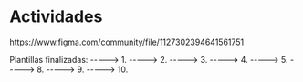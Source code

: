 # Actividades

https://www.figma.com/community/file/1127302394641561751

Plantillas finalizadas:
    ----->   1.
    ----->   2.
    ----->   3.
    ----->   4.
    ----->   5.
    ----->   8.
    ----->   9.
    ----->   10.